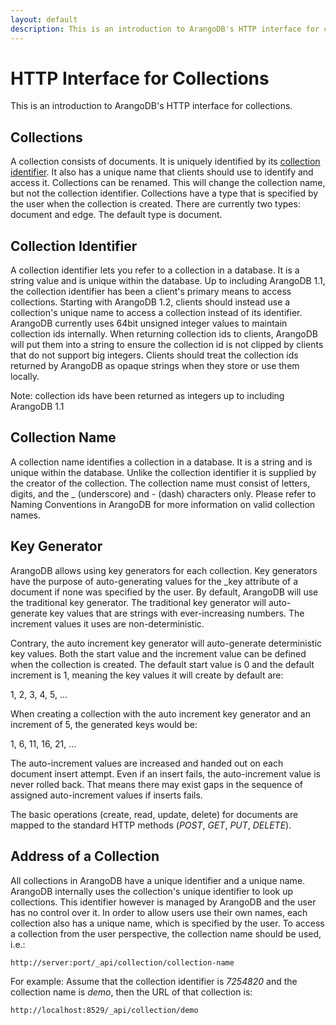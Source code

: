 ```yaml
---
layout: default
description: This is an introduction to ArangoDB's HTTP interface for collections
---
```

HTTP Interface for Collections
==============================

This is an introduction to ArangoDB's HTTP interface for collections.

 Collections
 -----------

A collection consists of documents. It is uniquely identified by its 
[collection identifier](../manual/appendix-glossary.html#collection-identifier).
It also has a unique name that clients should 
use to identify and access it. Collections can be renamed. This will 
change the collection name, but not the collection identifier.
Collections have a type that is specified by the user when the collection 
is created. There are currently two types: document and edge. The default 
type is document.

Collection Identifier
---------------------

A collection identifier lets you refer to a collection in a database. 
It is a string value and is unique within the database. Up to including 
ArangoDB 1.1, the collection identifier has been a client's primary 
means to access collections. Starting with ArangoDB 1.2, clients should 
instead use a collection's unique name to access a collection instead of 
its identifier.
ArangoDB currently uses 64bit unsigned integer values to maintain 
collection ids internally. When returning collection ids to clients, 
ArangoDB will put them into a string to ensure the collection id is not 
clipped by clients that do not support big integers. Clients should treat 
the collection ids returned by ArangoDB as opaque strings when they store 
or use them locally.

Note: collection ids have been returned as integers up to including ArangoDB 1.1

Collection Name
---------------

A collection name identifies a collection in a database. It is a string 
and is unique within the database. Unlike the collection identifier it is 
supplied by the creator of the collection. The collection name must consist 
of letters, digits, and the _ (underscore) and - (dash) characters only. 
Please refer to Naming Conventions in ArangoDB for more information on valid 
collection names.

Key Generator
-------------

ArangoDB allows using key generators for each collection. Key generators 
have the purpose of auto-generating values for the _key attribute of a document 
if none was specified by the user. By default, ArangoDB will use the traditional 
key generator. The traditional key generator will auto-generate key values that 
are strings with ever-increasing numbers. The increment values it uses are 
non-deterministic.

Contrary, the auto increment key generator will auto-generate deterministic key 
values. Both the start value and the increment value can be defined when the 
collection is created. The default start value is 0 and the default increment 
is 1, meaning the key values it will create by default are:

1, 2, 3, 4, 5, ...

When creating a collection with the auto increment key generator and an increment of 5, the generated keys would be:

1, 6, 11, 16, 21, ...

The auto-increment values are increased and handed out on each document insert 
attempt. Even if an insert fails, the auto-increment value is never rolled back.
That means there may exist gaps in the sequence of assigned auto-increment values
if inserts fails.

The basic operations (create, read, update, delete) for documents are mapped
to the standard HTTP methods (*POST*, *GET*, *PUT*, *DELETE*). 


Address of a Collection
-----------------------

All collections in ArangoDB have a unique identifier and a unique
name. ArangoDB internally uses the collection's unique identifier to
look up collections. This identifier however is managed by ArangoDB
and the user has no control over it. In order to allow users use their
own names, each collection also has a unique name, which is specified
by the user.  To access a collection from the user perspective, the
collection name should be used, i.e.:

    http://server:port/_api/collection/collection-name

For example: Assume that the collection identifier is *7254820* and
the collection name is *demo*, then the URL of that collection is:

    http://localhost:8529/_api/collection/demo
